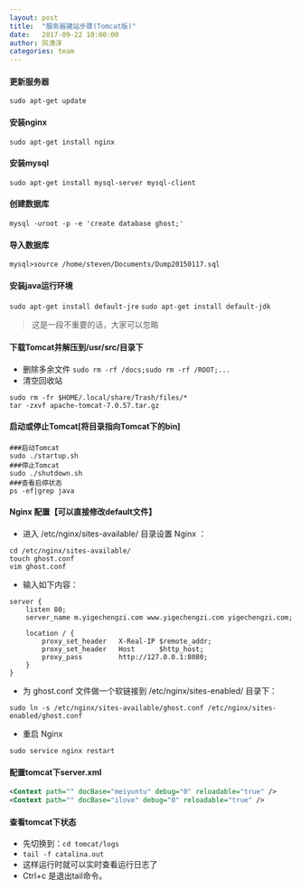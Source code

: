 ```yaml
---
layout: post
title:  "服务器建站步骤(Tomcat版)"
date:   2017-09-22 10:00:00
author: 风清洋
categories: team
---
```


#### 更新服务器

`sudo apt-get update`

#### 安装nginx

`sudo apt-get install nginx`

#### 安装mysql

`sudo apt-get install mysql-server mysql-client`

#### 创建数据库

`mysql -uroot -p -e 'create database ghost;'`

#### 导入数据库

`mysql>source /home/steven/Documents/Dump20150117.sql`

#### 安装java运行环境

`sudo apt-get install default-jre`
`sudo apt-get install default-jdk`

> 这是一段不重要的话，大家可以忽略

#### 下载Tomcat并解压到/usr/src/目录下

- 删除多余文件 `sudo rm -rf /docs;sudo rm -rf /ROOT;...`
- 清空回收站 
```shell
sudo rm -fr $HOME/.local/share/Trash/files/*
tar -zxvf apache-tomcat-7.0.57.tar.gz
```

#### 启动或停止Tomcat[将目录指向Tomcat下的bin]

```shell
###启动Tomcat
sudo ./startup.sh
###停止Tomcat
sudo ./shutdown.sh
###查看启停状态
ps -ef|grep java
```


#### Nginx 配置【可以直接修改default文件】

- 进入 /etc/nginx/sites-available/ 目录设置 Nginx ：
```shell
cd /etc/nginx/sites-available/  
touch ghost.conf  
vim ghost.conf
```
- 输入如下内容：
```shell
server {  
    listen 80;
    server_name m.yigechengzi.com www.yigechengzi.com yigechengzi.com;

    location / {
        proxy_set_header   X-Real-IP $remote_addr;
        proxy_set_header   Host      $http_host;
        proxy_pass         http://127.0.0.1:8080;
    }
}
```
- 为 ghost.conf 文件做一个软链接到 /etc/nginx/sites-enabled/ 目录下：
```shell
sudo ln -s /etc/nginx/sites-available/ghost.conf /etc/nginx/sites-enabled/ghost.conf 
```
- 重启 Nginx
```shell
sudo service nginx restart
```

#### 配置tomcat下server.xml

```xml
<Context path="" docBase="meiyuntu" debug="0" reloadable="true" />
<Context path="" docBase="ilove" debug="0" reloadable="true" />
```

#### 查看tomcat下状态

- 先切换到：`cd tomcat/logs`
- `tail -f catalina.out`
- 这样运行时就可以实时查看运行日志了
- Ctrl+c 是退出tail命令。